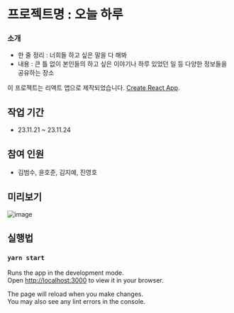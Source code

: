 # 프로젝트명 : 오늘 하루
### 소개
- 한 줄 정리 : 너희들 하고 싶은 말을 다 해봐
- 내용 : 큰 틀 없이 본인들의 하고 싶은 이야기나 하루 있었던 일 등 다양한 정보들을 공유하는 장소

이 프로젝트는 리액트 앱으로 제작되었습니다. [Create React App](https://github.com/facebook/create-react-app).

## 작업 기간
- 23.11.21 ~ 23.11.24

## 참여 인원
- 김범수, 윤호준, 김지예, 진영호

## 미리보기
![image](https://github.com/tjdsksro90/team-project/assets/74041149/adcedd2f-416f-4c83-817c-ab8b3b402900)


## 실행법

### `yarn start`

Runs the app in the development mode.\
Open [http://localhost:3000](http://localhost:3000) to view it in your browser.

The page will reload when you make changes.\
You may also see any lint errors in the console.
